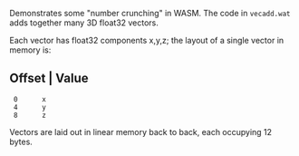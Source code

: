 Demonstrates some "number crunching" in WASM. The code in `vecadd.wat` adds
together many 3D float32 vectors.

Each vector has float32 components x,y,z; the layout of a single vector in
memory is:

  Offset | Value
  --------------
     0      x
     4      y
     8      z

Vectors are laid out in linear memory back to back, each occupying 12 bytes.
